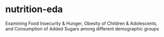# nutrition-eda
Examining Food Insecurity &amp; Hunger, Obesity of Children &amp; Adolescents, and Consumption of Added Sugars among different demographic groups
